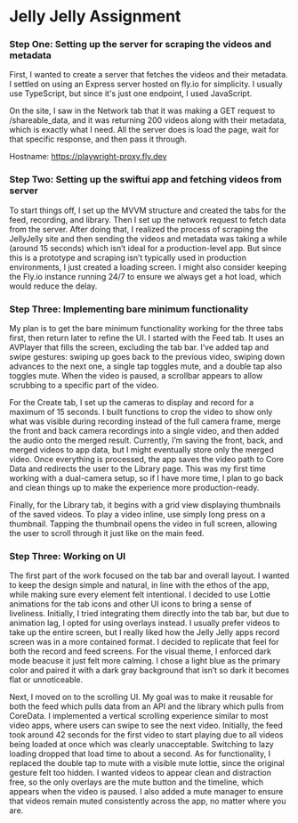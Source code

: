 # Jelly Jelly Assignment

### Step One: Setting up the server for scraping the videos and metadata
First, I wanted to create a server that fetches the videos and their metadata. I settled on using an Express server hosted on fly.io for simplicity. I usually use TypeScript, but since it's just one endpoint, I used JavaScript. 

On the site, I saw in the Network tab that it was making a GET request to /shareable_data, and it was returning 200 videos along with their metadata, which is exactly what I need. All the server does is load the page, wait for that specific response, and then pass it through.

Hostname: https://playwright-proxy.fly.dev

### Step Two: Setting up the swiftui app and fetching videos from server
To start things off, I set up the MVVM structure and created the tabs for the feed, recording, and library. Then I set up the network request to fetch data from the server. After doing that, I realized the process of scraping the JellyJelly site and then sending the videos and metadata was taking a while (around 15 seconds) which isn’t ideal for a production-level app. But since this is a prototype and scraping isn’t typically used in production environments, I just created a loading screen. I might also consider keeping the Fly.io instance running 24/7 to ensure we always get a hot load, which would reduce the delay.

### Step Three: Implementing bare minimum functionality
My plan is to get the bare minimum functionality working for the three tabs first, then return later to refine the UI. I started with the Feed tab. It uses an AVPlayer that fills the screen, excluding the tab bar. I’ve added tap and swipe gestures: swiping up goes back to the previous video, swiping down advances to the next one, a single tap toggles mute, and a double tap also toggles mute. When the video is paused, a scrollbar appears to allow scrubbing to a specific part of the video.

For the Create tab, I set up the cameras to display and record for a maximum of 15 seconds. I built functions to crop the video to show only what was visible during recording instead of the full camera frame, merge the front and back camera recordings into a single video, and then added the audio onto the merged result. Currently, I’m saving the front, back, and merged videos to app data, but I might eventually store only the merged video. Once everything is processed, the app saves the video path to Core Data and redirects the user to the Library page. This was my first time working with a dual-camera setup, so if I have more time, I plan to go back and clean things up to make the experience more production-ready.

Finally, for the Library tab, it begins with a grid view displaying thumbnails of the saved videos. To play a video inline, use simply long press on a thumbnail. Tapping the thumbnail opens the video in full screen, allowing the user to scroll through it just like on the main feed.

### Step Three: Working on UI
The first part of the work focused on the tab bar and overall layout. I wanted to keep the design simple and natural, in line with the ethos of the app, while making sure every element felt intentional. I decided to use Lottie animations for the tab icons and other UI icons to bring a sense of liveliness. Initially, I tried integrating them directly into the tab bar, but due to animation lag, I opted for using overlays instead. I usually prefer videos to take up the entire screen, but I really liked how the Jelly Jelly apps record screen was in a more contained format. I decided to replicate that feel for both the record and feed screens. For the visual theme, I enforced dark mode beacuse it just felt more calming. I chose a light blue as the primary color and paired it with a dark gray background that isn’t so dark it becomes flat or unnoticeable.

Next, I moved on to the scrolling UI. My goal was to make it reusable for both the feed which pulls data from an API and the library which pulls from CoreData. I implemented a vertical scrolling experience similar to most video apps, where users can swipe to see the next video. Initially, the feed took around 42 seconds for the first video to start playing due to all videos being loaded at once which was clearly unacceptable. Switching to lazy loading dropped that load time to about a second. As for functionality, I replaced the double tap to mute with a visible mute lottie, since the original gesture felt too hidden. I wanted videos to appear clean and distraction free, so the only overlays are the mute button and the timeline, which appears when the video is paused. I also added a mute manager to ensure that videos remain muted consistently across the app, no matter where you are.